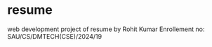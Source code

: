 # resume
 web development  project of resume  by Rohit Kumar Enrollement no: SAU/CS/DMTECH(CSE)/2024/19
